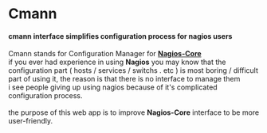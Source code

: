 # Cmann
#### cmann interface simplifies configuration process for nagios users
Cmann stands for Configuration Manager for [**Nagios-Core**](nagios.com)<br>
if you ever had experience in using **Nagios** you may know that the configuration part ( hosts / services / switchs . etc ) is most boring / difficult part of using it, the reason is that there is no interface to manage them<br>
i see people giving up using nagios because of it's complicated configuration process.<br><br>
the purpose of this web app is to improve **Nagios-Core** interface to be more user-friendly.<br>